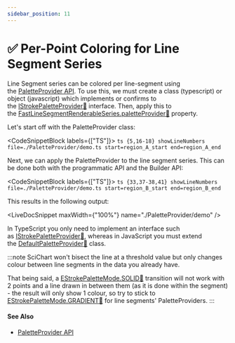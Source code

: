 ```yaml
---
sidebar_position: 11
---
```


# ✅ Per-Point Coloring for Line Segment Series

Line Segment series can be colored per line-segment using the [PaletteProvider API](/docs/2d-charts/chart-types/palette-provider-api/palette-provider-api-overview). To use this, we must create a class (typescript) or object (javascript) which implements or confirms to the [IStrokePaletteProvider:blue_book:](https://www.scichart.com/documentation/js/current/typedoc/interfaces/istrokepaletteprovider.html) interface. Then, apply this to the [FastLineSegmentRenderableSeries.paletteProvider:blue_book:](https://www.scichart.com/documentation/js/current/typedoc/classes/baserenderableseries.html#paletteprovider) property.

Let's start off with the PaletteProvider class:

<CodeSnippetBlock labels={["TS"]}>
    ```ts {5,16-18} showLineNumbers file=./PaletteProvider/demo.ts start=region_A_start end=region_A_end
    ```
</CodeSnippetBlock>

Next, we can apply the PaletteProvider to the line segment series. This can be done both with the programmatic API and the Builder API:

<CodeSnippetBlock labels={["TS"]}>
    ```ts {33,37-38,41} showLineNumbers file=./PaletteProvider/demo.ts start=region_B_start end=region_B_end
    ```
</CodeSnippetBlock>

This results in the following output:

<LiveDocSnippet maxWidth={"100%"} name="./PaletteProvider/demo" />

In TypeScript you only need to implement an interface such as [IStrokePaletteProvider:blue_book:](https://www.scichart.com/documentation/js/current/typedoc/interfaces/istrokepaletteprovider.html), whereas in JavaScript you must extend the [DefaultPaletteProvider:blue_book:](https://www.scichart.com/documentation/js/current/typedoc/classes/defaultpaletteprovider.html) class.

:::note
SciChart won't bisect the line at a threshold value but only changes colour between line segments in the data you already have.  

That being said, a [EStrokePaletteMode.SOLID:blue_book:](https://www.scichart.com/documentation/js/current/typedoc/enums/estrokepalettemode.html#solid) transition will not work with 2 points and a line drawn in between them (as it is done within the segment) - the result will only show 1 colour, so try to stick to [EStrokePaletteMode.GRADIENT:blue_book:](https://www.scichart.com/documentation/js/current/typedoc/enums/estrokepalettemode.html#gradient) for line segments' PaletteProviders.
:::

#### See Also

- [PaletteProvider API](/docs/2d-charts/chart-types/palette-provider-api/palette-provider-api-overview)